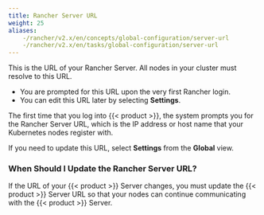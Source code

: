 ```yaml
---
title: Rancher Server URL
weight: 25
aliases:
    -/rancher/v2.x/en/concepts/global-configuration/server-url
    -/rancher/v2.x/en/tasks/global-configuration/server-url
---
```


This is the URL of your Rancher Server. All nodes in your cluster must resolve to this URL.

- You are prompted for this URL upon the very first Rancher login.
- You can edit this URL later by selecting **Settings**.

The first time that you log into {{< product >}}, the system prompts you for the Rancher Server URL, which is the IP address or host name that your Kubernetes nodes register with.

If you need to update this URL, select **Settings** from the **Global** view.

### When Should I Update the Rancher Server URL?

If the URL of your {{< product >}} Server changes, you must update the {{< product >}} Server URL so that your nodes can continue communicating with the {{< product >}} Server.
